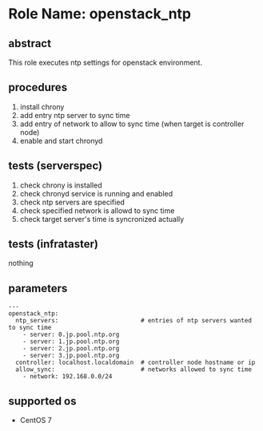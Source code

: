 # Role Name: openstack_ntp

## abstract
This role executes ntp settings for openstack environment.

## procedures
1. install chrony
2. add entry ntp server to sync time
3. add entry of network to allow to sync time (when target is controller node)
4. enable and start chronyd

## tests (serverspec)
1. check chrony is installed
2. check chronyd service is running and enabled
3. check ntp servers are specified
4. check specified network is allowd to sync time
5. check target server's time is syncronized actually 

## tests (infrataster)
nothing

## parameters
```
---
openstack_ntp:
  ntp_servers:                       # entries of ntp servers wanted to sync time
    - server: 0.jp.pool.ntp.org
    - server: 1.jp.pool.ntp.org
    - server: 2.jp.pool.ntp.org
    - server: 3.jp.pool.ntp.org
  controller: localhost.localdomain  # controller node hostname or ip
  allow_sync:                        # networks allowed to sync time
    - network: 192.168.0.0/24
```

## supported os
* CentOS 7
